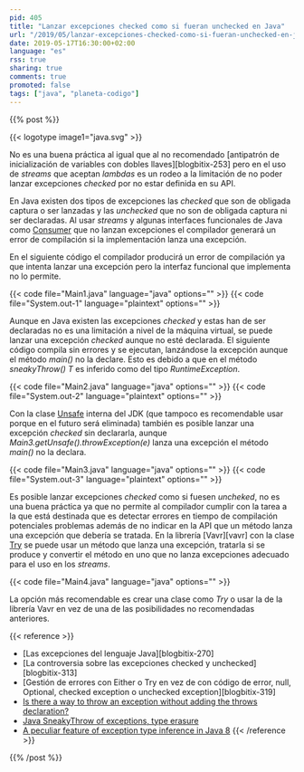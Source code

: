 ```yaml
---
pid: 405
title: "Lanzar excepciones checked como si fueran unchecked en Java"
url: "/2019/05/lanzar-excepciones-checked-como-si-fueran-unchecked-en-java/"
date: 2019-05-17T16:30:00+02:00
language: "es"
rss: true
sharing: true
comments: true
promoted: false
tags: ["java", "planeta-codigo"]
---
```


{{% post %}}

{{< logotype image1="java.svg" >}}

No es una buena práctica al igual que al no recomendado [antipatrón de inicialización de variables con dobles llaves][blogbitix-253] pero en el uso de _streams_ que aceptan _lambdas_ es un rodeo a la limitación de no poder lanzar excepciones _checked_ por no estar definida en su API.

En Java existen dos tipos de excepciones las _checked_ que son de obligada captura o ser lanzadas y las _unchecked_ que no son de obligada captura ni ser declaradas. Al usar _streams_ y algunas interfaces funcionales de Java como [Consumer](https://docs.oracle.com/en/java/javase/11/docs/api/java.base/java/util/function/Consumer.html) que no lanzan excepciones el compilador generará un error de compilación si la implementación lanza una excepción.

En el siguiente código el compilador producirá un error de compilación ya que intenta lanzar una excepción pero la interfaz funcional que implementa no lo permite.

{{< code file="Main1.java" language="java" options="" >}}
{{< code file="System.out-1" language="plaintext" options="" >}}

Aunque en Java existen las excepciones _checked_ y estas han de ser declaradas no es una limitación a nivel de la máquina virtual, se puede lanzar una excepción _checked_ aunque no esté declarada. El siguiente código compila sin errores y se ejecutan, lanzándose la excepción aunque el método _main()_ no la declare. Esto es debido a que en el método _sneakyThrow()_ _T_ es inferido como del tipo _RuntimeException_.

{{< code file="Main2.java" language="java" options="" >}}
{{< code file="System.out-2" language="plaintext" options="" >}}

Con la clase [Unsafe](http://www.docjar.com/docs/api/sun/misc/Unsafe.html) interna del JDK (que tampoco es recomendable usar porque en el futuro será eliminada) también es posible lanzar una excepción _checked_ sin declararla, aunque _Main3.getUnsafe().throwException(e)_ lanza una excepción el método _main()_ no la declara.

{{< code file="Main3.java" language="java" options="" >}}
{{< code file="System.out-3" language="plaintext" options="" >}}

Es posible lanzar excepciones _checked_ como si fuesen _uncheked_, no es una buena práctica ya que no permite al compilador cumplir con la tarea a la que está destinada que es detectar errores en tiempo de compilación potenciales problemas además de no indicar en la API que un método lanza una excepción que debería se tratada. En la librería [Vavr][vavr] con la clase [Try](https://www.javadoc.io/doc/io.vavr/vavr/1.0.0-alpha-2) se puede usar un método que lanza una excepción, tratarla si se produce y convertir el método en uno que no lanza excepciones adecuado para el uso en los _streams_.

{{< code file="Main4.java" language="java" options="" >}}

La opción más recomendable es crear una clase como _Try_ o usar la de la librería Vavr en vez de una de las posibilidades no recomendadas anteriores.

{{< reference >}}
* [Las excepciones del lenguaje Java][blogbitix-270]
* [La controversia sobre las excepciones checked y unchecked][blogbitix-313]
* [Gestión de errores con Either o Try en vez de con código de error, null, Optional, checked exception o unchecked exception][blogbitix-319]
* [Is there a way to throw an exception without adding the throws declaration?](https://stackoverflow.com/questions/4519557/is-there-a-way-to-throw-an-exception-without-adding-the-throws-declaration)
* [Java SneakyThrow of exceptions, type erasure](https://stackoverflow.com/questions/14038649/java-sneakythrow-of-exceptions-type-erasure)
* [A peculiar feature of exception type inference in Java 8](https://stackoverflow.com/questions/31316581/a-peculiar-feature-of-exception-type-inference-in-java-8)
{{< /reference >}}

{{% /post %}}
